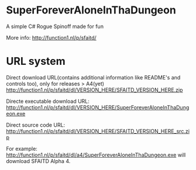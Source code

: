 # SuperForeverAloneInThaDungeon
A simple C# Rogue Spinoff made for fun

More info: http://function1.nl/p/sfaitd/

# URL system
Direct download URL(contains additional information like README's and controls too), only for releases > A4(yet)
http://function1.nl/p/sfaitd/dl/VERSION_HERE/SFAITD_VERSION_HERE.zip

Directe executable download URL: http://function1.nl/p/sfaitd/dl/VERSION_HERE/SuperForeverAloneInThaDungeon.exe

Direct source code URL: http://function1.nl/p/sfaitd/dl/VERSION_HERE/SFAITD_VERSION_HERE_src.zip

For example: http://function1.nl/p/sfaitd/dl/a4/SuperForeverAloneInThaDungeon.exe will download SFAITD Alpha 4.
